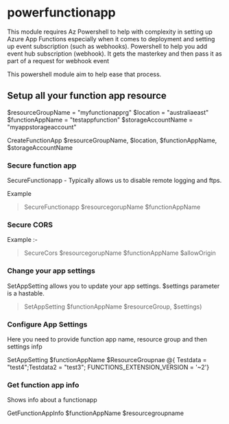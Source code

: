 # powerfunctionapp

This module requires Az Powershell to help with complexity in setting up Azure App Functions especially when it comes to deployment and setting up event subscription (such as webhooks). Powershell to help you add event hub subscription (webhook). It gets the masterkey and then pass it as part of a request for webhook event



This powershell module aim to help ease that process. 

## Setup all your function app resource

$resourceGroupName = "myfunctionapprg" 
$location = "australiaeast"
$functionAppName = "testappfunction" 
$storageAccountName = "myappstorageaccount"

CreateFunctionApp $resourceGroupName, $location, $functionAppName, $storageAccountName

### Secure function app 

SecureFunctionapp - Typically allows us to disable remote logging and ftps. 

Example 
> SecureFunctionapp $resourcegorupName $functionAppName

### Secure CORS 

Example :-

> SecureCors $resourcegorupName $functionAppName $allowOrigin 

### Change your app settings 

SetAppSetting allows you to update your app settings. $settings parameter is a hastable. 

> SetAppSetting $functionAppName $resourceGroup, $settings) 


### Configure App Settings 

Here you need to provide function app name, resource group and then settings infp 

SetAppSetting $functionAppName $ResourceGroupnae @{ Testdata = "test4";Testdata2 = "test3"; FUNCTIONS_EXTENSION_VERSION  = '~2'}        


### Get function app info

Shows info about a functionapp

GetFunctionAppInfo $functionAppName $resourcegroupname






